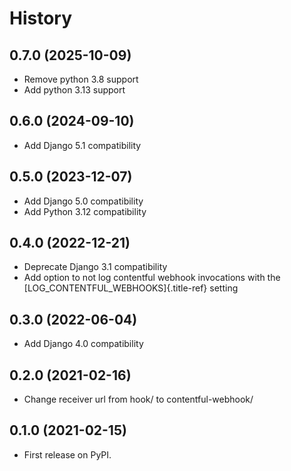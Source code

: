 # History

## 0.7.0 (2025-10-09)

-   Remove python 3.8 support
-   Add python 3.13 support

## 0.6.0 (2024-09-10)

-   Add Django 5.1 compatibility

## 0.5.0 (2023-12-07)

-   Add Django 5.0 compatibility
-   Add Python 3.12 compatibility

## 0.4.0 (2022-12-21)

-   Deprecate Django 3.1 compatibility
-   Add option to not log contentful webhook invocations with the
    [LOG_CONTENTFUL_WEBHOOKS]{.title-ref} setting

## 0.3.0 (2022-06-04)

-   Add Django 4.0 compatibility

## 0.2.0 (2021-02-16)

-   Change receiver url from hook/ to contentful-webhook/

## 0.1.0 (2021-02-15)

-   First release on PyPI.
